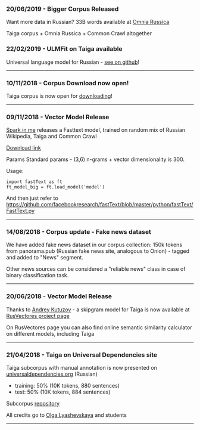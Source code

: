 ### 20/06/2019 - Bigger Corpus Released

Want more data in Russian? 33B words available at [Omnia Russica ](https://omnia-russica.github.io/)

Taiga corpus + Omnia Russica + Common Crawl altogether

### 22/02/2019 - ULMFit on Taiga available

Universal language model for Russian -  [see on github](https://github.com/mamamot/Russian-ULMFit/)!

---


### 10/11/2018 - Corpus Download now open!

Taiga corpus is now open for [downloading](https://tatianashavrina.github.io/taiga_site/downloads)!

---


### 09/11/2018 - Vector Model Release

[Spark in me](http://spark-in.me) releases a Fasttext model, trained on random mix of Russian Wikipedia, Taiga and Common Crawl

[Download link](https://goo.gl/g6HmLU)

Params
Standard params - (3,6) n-grams + vector dimensionality is 300.

Usage:
```
import fastText as ft
ft_model_big = ft.load_model('model')
```
And then just refer to
https://github.com/facebookresearch/fastText/blob/master/python/fastText/FastText.py


---

### 14/08/2018 - Corpus update - Fake news dataset
We have added fake news dataset in our corpus collection: 150k tokens from  panorama.pub (Russian fake news site, analogous to Onion) - tagged and added to "News" segment.

Other news sources can be considered a "reliable news" class in case of binary classification task.

---


### 20/06/2018 - Vector Model Release
Thanks to [Andrey Kutuzov](http://rusvectores.org/ru/contacts/) -  a skipgram model for Taiga is now available at [RusVectores project page](http://rusvectores.org/ru/models/)

On RusVectores page you can also find online semantic similarity calculator on different models, including Taiga

---


### 21/04/2018 - Taiga on Universal Dependencies site
Taiga subcorpus with manual annotation is now presented on [universaldependencies.org](http://universaldependencies.org/) (Russian)
 - training: 50% (10K tokens, 880 sentences)
 - test: 50% (10K tokens, 884 sentences)
 
Subcorpus [repository](https://github.com/UniversalDependencies/UD_Russian-Taiga/tree/master)

All credits go to [Olga Lyashevskaya](https://www.hse.ru/staff/olesar) and students

---

